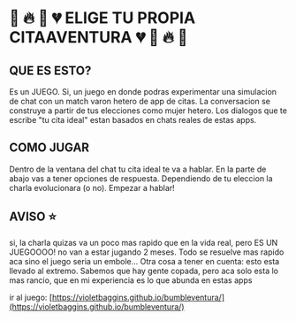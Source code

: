 # 💩 🔥 👻 💔 ELIGE TU PROPIA **CITA**AVENTURA 💔 👻 🔥 💩  

## QUE ES ESTO?

Es un JUEGO. Si, un juego en donde podras experimentar una simulacion de chat con un match varon hetero de app de citas. La conversacion se construye a partir de tus elecciones como mujer hetero. Los dialogos que te escribe "tu cita ideal" estan basados en chats reales de estas apps. 

## COMO JUGAR

Dentro de la ventana del chat tu cita ideal te va a hablar. En la parte de abajo vas a tener opciones de respuesta. Dependiendo de tu eleccion la charla evolucionara (o no). Empezar a hablar!

## AVISO ⭐️ 

si, la charla quizas va un poco mas rapido que en la vida real, pero ES UN JUEGOOOO! no van a estar jugando 2 meses. Todo se resuelve mas rapido aca sino el juego seria un embole... Otra cosa a tener en cuenta: esto esta llevado al extremo. Sabemos que hay gente copada, pero aca solo esta lo mas rancio, que en mi experiencia es lo que abunda en estas apps

ir al juego:
[https://violetbaggins.github.io/bumbleventura/](https://violetbaggins.github.io/bumbleventura/)

